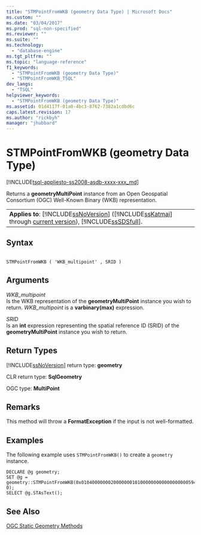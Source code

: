 ```yaml
---
title: "STMPointFromWKB (geometry Data Type) | Microsoft Docs"
ms.custom: ""
ms.date: "03/04/2017"
ms.prod: "sql-non-specified"
ms.reviewer: ""
ms.suite: ""
ms.technology: 
  - "database-engine"
ms.tgt_pltfrm: ""
ms.topic: "language-reference"
f1_keywords: 
  - "STMPointFromWKB (geometry Data Type)"
  - "STMPointFromWKB_TSQL"
dev_langs: 
  - "TSQL"
helpviewer_keywords: 
  - "STMPointFromWKB (geometry Data Type)"
ms.assetid: 01d4117f-01a0-4bc3-8762-7382a1cdbd6c
caps.latest.revision: 17
ms.author: "rickbyh"
manager: "jhubbard"
---
```

# STMPointFromWKB (geometry Data Type)
[!INCLUDE[tsql-appliesto-ss2008-asdb-xxxx-xxx_md](../../../relational-databases/import-export/includes/tsql-appliesto-ss2008-asdb-xxxx-xxx-md.md)]

  Returns a **geometryMultiPoint** instance from an Open Geospatial Consortium (OGC) Well-Known Binary (WKB) representation.  
  
||  
|-|  
|**Applies to**: [!INCLUDE[ssNoVersion](../../../advanced-analytics/r-services/includes/ssnoversion-md.md)] ([!INCLUDE[ssKatmai](../../../analysis-services/data-mining/includes/sskatmai-md.md)] through [current version](http://go.microsoft.com/fwlink/p/?LinkId=299658)), [!INCLUDE[ssSDSfull](../../../analysis-services/multidimensional-models/includes/sssdsfull-md.md)].|  
  
## Syntax  
  
```  
  
STMPointFromWKB ( 'WKB_multipoint' , SRID )  
```  
  
## Arguments  
 *WKB_multipoint*  
 Is the WKB representation of the **geometryMultiPoint** instance you wish to return. *WKB_multipoint* is a **varbinary(max)** expression.  
  
 *SRID*  
 Is an **int** expression representing the spatial reference ID (SRID) of the **geometryMultiPoint** instance you wish to return.  
  
## Return Types  
 [!INCLUDE[ssNoVersion](../../../advanced-analytics/r-services/includes/ssnoversion-md.md)] return type: **geometry**  
  
 CLR return type: **SqlGeometry**  
  
 OGC type: **MultiPoint**  
  
## Remarks  
 This method will throw a **FormatException** if the input is not well-formatted.  
  
## Examples  
 The following example uses `STMPointFromWKB()` to create a `geometry` instance.  
  
```  
DECLARE @g geometry;   
SET @g = geometry::STMPointFromWKB(0x010400000002000000010100000000000000000059400000000000005940010100000000000000000069400000000000006940, 0);  
SELECT @g.STAsText();  
```  
  
## See Also  
 [OGC Static Geometry Methods](../../../t-sql/data-types/ogc-static-geometry-methods.md)  
  
  